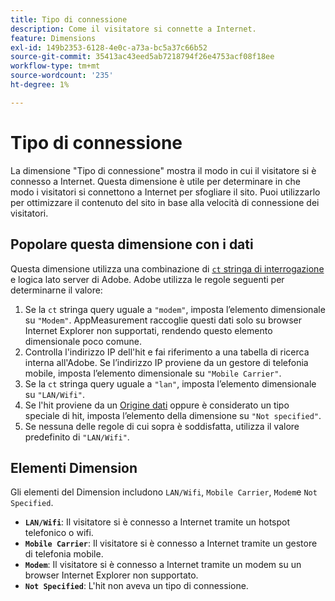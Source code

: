 ```yaml
---
title: Tipo di connessione
description: Come il visitatore si connette a Internet.
feature: Dimensions
exl-id: 149b2353-6128-4e0c-a73a-bc5a37c66b52
source-git-commit: 35413ac43eed5ab7218794f26e4753acf08f18ee
workflow-type: tm+mt
source-wordcount: '235'
ht-degree: 1%

---
```


# Tipo di connessione

La dimensione &quot;Tipo di connessione&quot; mostra il modo in cui il visitatore si è connesso a Internet. Questa dimensione è utile per determinare in che modo i visitatori si connettono a Internet per sfogliare il sito. Puoi utilizzarlo per ottimizzare il contenuto del sito in base alla velocità di connessione dei visitatori.

## Popolare questa dimensione con i dati

Questa dimensione utilizza una combinazione di [`ct` stringa di interrogazione](/help/implement/validate/query-parameters.md) e logica lato server di Adobe. Adobe utilizza le regole seguenti per determinarne il valore:

1. Se la `ct` stringa query uguale a `"modem"`, imposta l’elemento dimensionale su `"Modem"`. AppMeasurement raccoglie questi dati solo su browser Internet Explorer non supportati, rendendo questo elemento dimensionale poco comune.
1. Controlla l&#39;indirizzo IP dell&#39;hit e fai riferimento a una tabella di ricerca interna all&#39;Adobe. Se l’indirizzo IP proviene da un gestore di telefonia mobile, imposta l’elemento dimensionale su `"Mobile Carrier"`.
1. Se la `ct` stringa query uguale a `"lan"`, imposta l’elemento dimensionale su `"LAN/Wifi"`.
1. Se l&#39;hit proviene da un [Origine dati](/help/import/c-data-sources/datasrc-home.md) oppure è considerato un tipo speciale di hit, imposta l’elemento della dimensione su `"Not specified"`.
1. Se nessuna delle regole di cui sopra è soddisfatta, utilizza il valore predefinito di `"LAN/Wifi"`.

## Elementi Dimension

Gli elementi del Dimension includono `LAN/Wifi`, `Mobile Carrier`, `Modem`e `Not Specified`.

* **`LAN/Wifi`**: Il visitatore si è connesso a Internet tramite un hotspot telefonico o wifi.
* **`Mobile Carrier`**: Il visitatore si è connesso a Internet tramite un gestore di telefonia mobile.
* **`Modem`**: Il visitatore si è connesso a Internet tramite un modem su un browser Internet Explorer non supportato.
* **`Not Specified`**: L&#39;hit non aveva un tipo di connessione.
